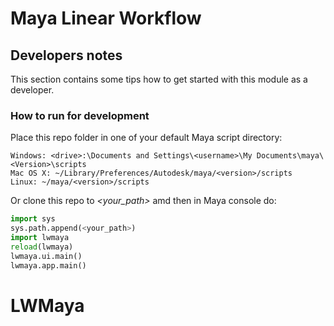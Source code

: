 # Maya Linear Workflow

## Developers notes

This section contains some tips how to get started with this module as a developer.

### How to run for development

Place this repo folder in one of your default Maya script directory:

```
Windows: <drive>:\Documents and Settings\<username>\My Documents\maya\<Version>\scripts
Mac OS X: ~/Library/Preferences/Autodesk/maya/<version>/scripts
Linux: ~/maya/<version>/scripts
```

Or clone this repo to *<your_path>* amd then in Maya console do:

```python
import sys
sys.path.append(<your_path>)
import lwmaya
reload(lwmaya)
lwmaya.ui.main()
lwmaya.app.main()
```
# LWMaya
